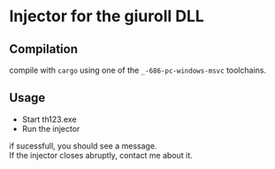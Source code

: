 # Injector for the giuroll DLL

## Compilation
compile with `cargo` using one of the `_-686-pc-windows-msvc` toolchains.

## Usage
- Start th123.exe 
- Run the injector  

if sucessfull, you should see a message.  
If the injector closes abruptly, contact me about it.